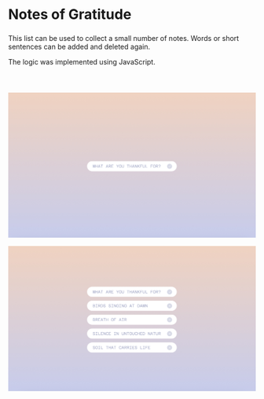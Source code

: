 <h1 align="left">Notes of Gratitude</h1>

###

<p align="left">This list can be used to collect a small number of notes. Words or short sentences can be added and deleted again.<br>

The logic was implemented using JavaScript. 
</p><br>

###

![Fotogram](./assets/img/notes-of-gratitude.jpg)<br>

![Fotogram](./assets/img/notes-list.jpg)